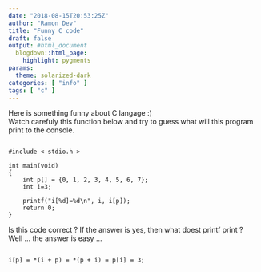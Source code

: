```yaml
---
date: "2018-08-15T20:53:25Z"
author: "Ramon Dev"
title: "Funny C code"
draft: false
output: #html_document
  blogdown::html_page:
    highlight: pygments
params:
  theme: solarized-dark
categories: [ "info" ]
tags: [ "c" ]
---
```


Here is something funny about C langage :)<br>
Watch carefuly this function below and try to guess what will this program print to the console.

<pre><code class="c">
#include < stdio.h >

int main(void)
{
    int p[] = {0, 1, 2, 3, 4, 5, 6, 7};
    int i=3;

    printf("i[%d]=%d\n", i, i[p]);
    return 0;
}
</code></pre>

Is this code correct ? If the answer is yes, then what doest printf print ?<br>
Well ... the answer is easy ...
<pre><code class="C">
i[p] = *(i + p) = *(p + i) = p[i] = 3;
</code></pre>

